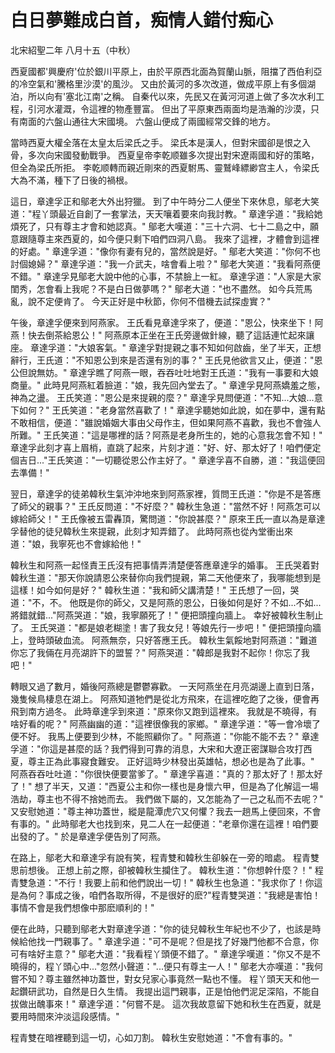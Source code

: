 # 白日夢難成白首，痴情人錯付痴心

北宋紹聖二年 八月十五（中秋）

西夏國都'興慶府'位於銀川平原上，由於平原西北面為賀蘭山脈，阻擋了西伯利亞的冷空氣和'騰格里沙漠'的風沙。 又由於黃河的多次改道，做成平原上有多個湖泊，所以向有'塞北江南'之稱。 自秦代以來，先民又在黃河河道上做了多次水利工程，引河水灌溉，令這裡的物產豐富。 但出了平原東西兩面均是浩瀚的沙漠，只有南面的六盤山通往大宋國境。 六盤山便成了兩國經常交鋒的地方。

當時西夏大權全落在太皇太后梁氏之手。 梁氏本是漢人，但對宋國卻是恨之入骨，多次向宋國發動戰爭。 西夏皇帝李乾顺雖多次提出對宋遼兩國和好的策略，但全為梁氏所拒。 李乾顺轉而親近剛來的西夏駙馬、靈鷲峰縹緲宫主人，令梁氏大為不滿，種下了日後的禍根。

這日，章達孚正和鄔老大外出狩獵。 到了中午時分二人便坐下來休息，鄔老大笑道："程丫頭最近自創了一套掌法，天天嚷着要來向我討教。" 章達孚道："我給她煩死了，只有尊主才會和她認真。" 鄔老大嘆道："三十六洞、七十二島之中，願意跟隨尊主來西夏的，如今便只剩下咱們四洞八島。 我來了這裡，才體會到這裡的好處。" 章達孚道："像你有妻有兒的，當然說是好。" 鄔老大笑道："你何不也討個媳婦？" 章達孚道："我一介武夫，啥會看上啦？" 鄔老大笑道："我看阿燕便不錯。" 章達孚見鄔老大說中他的心事，不禁臉上一紅。 章達孚道："人家是大家閨秀，怎會看上我呢？不是白日做夢嗎？" 鄔老大道："也不盡然。 如今兵荒馬亂，說不定便肯了。 今天正好是中秋節，你何不借機去試探虛實？"

午後，章達孚便來到阿燕家。 王氏看見章達孚來了，便道："恩公，快來坐下！阿燕！快去倒茶給恩公！" 阿燕原本正坐在王氏旁邊做針線，聽了這話連忙起來讓座。 章達孚道："大娘客氣。" 章達孚對提親之事不知如何啟齒，坐了半天，正想辭行，王氏道："不知恩公到來是否還有別的事？" 王氏見他欲言又止，便道："恩公但說無妨。" 章達孚瞧了阿燕一眼，吞吞吐吐地對王氏道："我有一事要和大娘商量。" 此時見阿燕紅着臉道："娘，我先回內堂去了。" 章達孚見阿燕嬌羞之態，神為之盪。 王氏笑道："恩公是來提親的麼？" 章達孚見問便道："不知...大娘...意下如何？" 王氏笑道："老身當然喜歡了！" 章達孚聽她如此說，如在夢中，還有點不敢相信，便道："雖說婚姻大事由父母作主，但如果阿燕不喜歡，我也不會強人所難。" 王氏笑道："這是哪裡的話？阿燕是老身所生的，她的心意我怎會不知！" 章達孚此刻才喜上眉梢，直跳了起來，片刻才道："好、好、那太好了！咱們便定個吉日..."王氏笑道："一切聽從恩公作主好了。" 章達孚喜不自勝，道："我這便回去準備！"

翌日，章達孚的徒弟韓秋生氣沖沖地來到阿燕家裡，質問王氏道："你是不是答應了師父的親事？" 王氏反問道："不好麼？" 韓秋生急道："當然不好！阿燕怎可以嫁給師父！" 王氏像被五雷轟頂，驚問道："你說甚麼？" 原來王氏一直以為是章達孚替他的徒兒韓秋生來提親，此刻才知弄錯了。 此時阿燕也從內堂衝出來道："娘，我寧死也不會嫁給他！"

韓秋生和阿燕一起怪責王氏沒有把事情弄清楚便答應章達孚的婚事。 王氏哭着對韓秋生道："那天你說請恩公來替你向我們提親，第二天他便來了，我哪能想到是這樣！如今如何是好？" 韓秋生道："我和師父講清楚！" 王氏想了一回，哭道："不，不。 他既是你的師父，又是阿燕的恩公，日後如何是好？不如...不如...將錯就錯..."阿燕哭道："娘，我寧願死了！" 便把頭撞向牆上。 幸好被韓秋生制止了。 王氏哭道："都是娘老糊塗！害了我女兒！等娘先行一步吧！" 便把頭撞向牆上，登時頭破血流。 阿燕無奈，只好答應王氏。 韓秋生氣餒地對阿燕道："難道你忘了我倆在月亮湖許下的盟誓？" 阿燕哭道："韓郎是我對不起你！你忘了我吧！"

轉眼又過了數月，婚後阿燕總是鬱鬱寡歡。 一天阿燕坐在月亮湖邊上直到日落，幾隻候鳥棲息在湖上。 阿燕知道牠們是從北方飛來，在這裡吃飽了之後，便會再飛到南方過冬。 此時章達孚到來道："原來你又跑到這裡來。 我就是不曉得，有啥好看的呢？" 阿燕幽幽的道："這裡很像我的家鄉。" 章達孚道："等一會冷壞了便不好。 我馬上便要到少林，不能照顧你了。" 阿燕道："你能不能不去？" 章達孚道："你這是甚麼的話？我們得到可靠的消息，大宋和大遼正密謀聯合攻打西夏，尊主正為此事寢食難安。 正好這時少林發出英雄帖，想必也是為了此事。" 阿燕吞吞吐吐道："你很快便要當爹了。" 章達孚喜道："真的？那太好了！那太好了！" 想了半天，又道："西夏公主和你一樣也是身懷六甲，但是為了化解這一場浩劫，尊主也不得不捨她而去。 我們做下屬的，又怎能為了一己之私而不去呢？" 又安慰她道："尊主神功蓋世，縱是龍潭虎穴又何懼？我去一趟馬上便回來，不會有事的。" 此時鄔老大也找到來，見二人在一起便道："老章你還在這裡！咱們要出發的了。" 於是章達孚便告別了阿燕。

在路上，鄔老大和章達孚有說有笑，程青雙和韓秋生卻躲在一旁的暗處。 程青雙思前想後。 正想上前之際，卻被韓秋生攔住了。 韓秋生道："你想幹什麼？！" 程青雙急道："不行！我要上前和他們說出一切！" 韓秋生也急道："我求你了！你這是為何？事成之後，咱們各取所得，不是很好的麽?"程青雙哭道："我總是害怕！事情不會是我們想像中那麽順利的！"

便在此時，只聽到鄔老大對章達孚道："你的徒兒韓秋生年紀也不少了，也該是時候給他找一門親事了。" 章達孚道："可不是呢？但是找了好幾門他都不合意，你可有啥好主意？" 鄔老大道："我看程丫頭便不錯了。" 章達孚嘆道："你又不是不曉得的，程丫頭心中..."忽然小聲道："...便只有尊主一人！" 鄔老大亦嘆道："我何嘗不知？尊主雖然神功蓋世，對女兒家心事竟然一點也不懂。 程丫頭天天和他一起鑽研武功，自然是日久生情。 我提出這門親事，正是怕他們泥足深陷，不能自拔做出醜事來！" 章達孚道："何嘗不是。 這次我故意留下她和秋生在西夏，就是要用時間來沖淡這段感情。"

程青雙在暗裡聽到這一切，心如刀割。 韓秋生安慰她道："不會有事的。"

